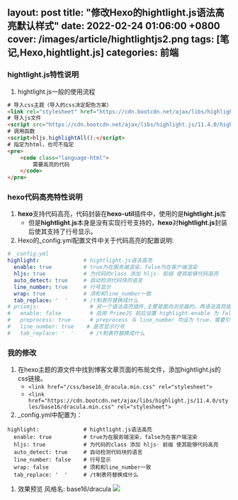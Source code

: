 layout: post
title: "修改Hexo的hightlight.js语法高亮默认样式"
date: 2022-02-24 01:06:00 +0800
cover: /images/article/hightlightjs2.png
tags: [笔记,Hexo,hightlight.js]
categories: 前端
---

### hightlight.js特性说明
1. hightlight.js一般的使用流程
```html
# 导入css主题（导入的css决定配色方案）
<link rel="stylesheet" href="https://cdn.bootcdn.net/ajax/libs/highlight.js/11.4.0/styles/a11y-dark.min.css">
# 导入js文件
<script src="https://cdn.bootcdn.net/ajax/libs/highlight.js/11.4.0/highlight.min.js"></script>
# 调用函数
<script>hljs.highlightAll();</script>
# 指定为html，也可不指定
<pre>
    <code class="language-html">
        需要高亮的代码
    </code>
</pre>
```

### hexo代码高亮特性说明
1. **hexo**支持代码高亮，代码封装在**hexo-util**插件中，使用的是**hightlight.js**库
    * 但是**hightlight.js**本身是没有实现行号支持的，**hexo**对**hightlight.js**封装后使其支持了行号显示。
1. Hexo的_config.yml配置文件中关于代码高亮的配置说明:
```yml
# _config.yml
highlight:              # hightlight.js语法高亮
  enable: true          # true为在服务端渲染，false为在客户端渲染
  hljs: true            # 为代码的class 添加 hljs- 前缀 使其能够代码高亮
  auto_detect: true     # 自动检测代码块的语言
  line_number: true     # 行号显示
  wrap: true            # 须和和line_number一致
  tab_replace: '  '     # /t制表符替换成什么
# prismjs:                # 另一个语法高亮插件,主要是面向浏览器的。两语法高亮插件只需启用一个
#   enable: false         # 启用 PrimeJS 前应设置 highlight.enable 为 false
#   preprocess: true      # preprocess 与 line_number 均设为 true，需要引入 prism-line-numbers.css 即可启用行号显示。均设为 false，需将prism-line-numbers.css 和 prism-line-numbers.js 都引入
#   line_number: true    # 是否显示行号
#   tab_replace: '  '     # /t制表符替换成什么
```


### 我的修改
1. 在hexo主题的源文件中找到博客文章页面的布局文件，添加hightlight.js的css链接。
    * ```<link href="/css/base16_dracula.min.css" rel="stylesheet">```
    * ```<link href="https://cdn.bootcdn.net/ajax/libs/highlight.js/11.4.0/styles/base16/dracula.min.css" rel="stylesheet">```
1. _config.yml中配置为：
```
highlight:              # hightlight.js语法高亮
  enable: true          # true为在服务端渲染，false为在客户端渲染
  hljs: true            # 为代码的class 添加 hljs- 前缀 使其能够代码高亮
  auto_detect: true     # 自动检测代码块的语言
  line_number: false    # 行号显示
  wrap: false           # 须和和line_number一致
  tab_replace: '  '     # /t制表符替换成什么
```
1. 效果预览
风格名: base16/dracula
![](/images/article/hightlightjs2.png)